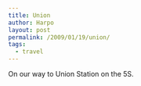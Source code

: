```yaml
---
title: Union
author: Harpo
layout: post
permalink: /2009/01/19/union/
tags:
  - travel
---
```

On our way to Union Station on the 5S.